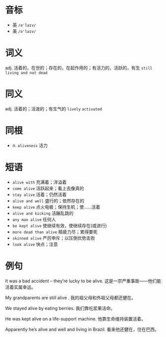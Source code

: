 # 音标

- 英 `/ə'laɪv/`
- 美 `/ə'laɪv/`

# 词义

adj. 活着的，在世的；存在的，在起作用的；有活力的，活跃的，有生
`still living and not dead`

# 同义

adj. 活着的；活泼的；有生气的
`lively` `activated`

# 同根

- n. `aliveness` 活力

# 短语

- `alive with` 充满着；洋溢着
- `come alive` 活跃起来；看上去像真的
- `stay alive` 活着；仍然活着
- `alive and well` 盛行的；依然存在的
- `keep alive` 点火电极；保持生机；使……活着
- `alive and kicking` 活蹦乱跳的
- `any man alive` 任何人
- `be kept alive` 使继续有效，使继续存在(或进行)
- `more dead than alive` 精疲力尽；累得要死
- `skinned alive` 严厉申斥；以压倒优势击败
- `look alive` 快点；注意

# 例句

It was a bad accident – they’re lucky to be alive.
这是一宗严重事故——他们能活着实属幸运。

My grandparents are still alive .
我的祖父母和外祖父母都还健在。

We stayed alive by eating berries.
我们靠吃浆果活命。

He was kept alive on a life-support machine.
他靠生命维持装置活着。

Apparently he’s alive and well and living in Brazil.
看来他还健在，住在巴西。


